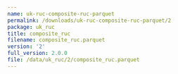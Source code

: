 ```yaml
---
name: uk-ruc-composite-ruc-parquet
permalink: /downloads/uk-ruc-composite-ruc-parquet/2
package: uk_ruc
title: composite_ruc
filename: composite_ruc.parquet
version: '2'
full_version: 2.0.0
file: /data/uk_ruc/2/composite_ruc.parquet
---
```

